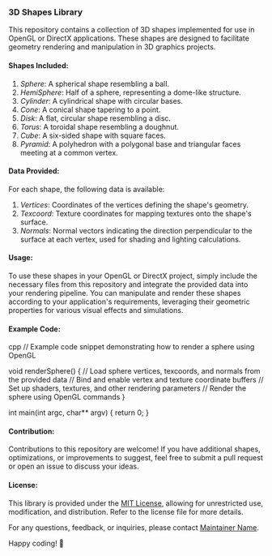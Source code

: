 ### 3D Shapes Library

This repository contains a collection of 3D shapes implemented for use in OpenGL or DirectX applications. These shapes are designed to facilitate geometry rendering and manipulation in 3D graphics projects.

#### Shapes Included:

1. *Sphere*: A spherical shape resembling a ball.
2. *HemiSphere*: Half of a sphere, representing a dome-like structure.
3. *Cylinder*: A cylindrical shape with circular bases.
4. *Cone*: A conical shape tapering to a point.
5. *Disk*: A flat, circular shape resembling a disc.
6. *Torus*: A toroidal shape resembling a doughnut.
7. *Cube*: A six-sided shape with square faces.
8. *Pyramid*: A polyhedron with a polygonal base and triangular faces meeting at a common vertex.

#### Data Provided:

For each shape, the following data is available:

1. *Vertices*: Coordinates of the vertices defining the shape's geometry.
2. *Texcoord*: Texture coordinates for mapping textures onto the shape's surface.
3. *Normals*: Normal vectors indicating the direction perpendicular to the surface at each vertex, used for shading and lighting calculations.

#### Usage:

To use these shapes in your OpenGL or DirectX project, simply include the necessary files from this repository and integrate the provided data into your rendering pipeline. You can manipulate and render these shapes according to your application's requirements, leveraging their geometric properties for various visual effects and simulations.

#### Example Code:

cpp
// Example code snippet demonstrating how to render a sphere using OpenGL

void renderSphere() {
    // Load sphere vertices, texcoords, and normals from the provided data
    // Bind and enable vertex and texture coordinate buffers
    // Set up shaders, textures, and other rendering parameters
    // Render the sphere using OpenGL commands
}

int main(int argc, char** argv) {
    return 0;
}


#### Contribution:

Contributions to this repository are welcome! If you have additional shapes, optimizations, or improvements to suggest, feel free to submit a pull request or open an issue to discuss your ideas.

#### License:

This library is provided under the [MIT License](LICENSE), allowing for unrestricted use, modification, and distribution. Refer to the license file for more details.

For any questions, feedback, or inquiries, please contact [Maintainer Name](mailto:email@example.com).

Happy coding! 🌟
